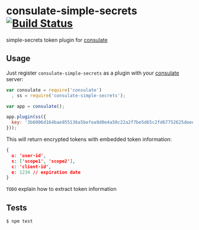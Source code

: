 consulate-simple-secrets [![Build Status](https://travis-ci.org/consulate/consulate-simple-secrets.png?branch=master)](https://travis-ci.org/consulate/consulate-simple-secrets)
========================

simple-secrets token plugin for [consulate](https://github.com/consulate/consulate)

Usage
-----

Just register `consulate-simple-secrets` as a plugin with your [consulate](https://github.com/consulate/consulate) server:

```js
var consulate = require('consulate')
  , ss = require('consulate-simple-secrets');

var app = consulate();

app.plugin(ss({
  key: '3b6006d164bae955136a5befea9d0e4a50c22a2f7be5d65c2fd67752625deee3'
}));
```

This will return encrypted tokens with embedded token information:

```json
{
  u: 'user-id',
  s: ['scope1', 'scope2'],
  c: 'client-id',
  e: 1234 // expiration date
}
```

`TODO` explain how to extract token information

Tests
-----

```sh
$ npm test
```

